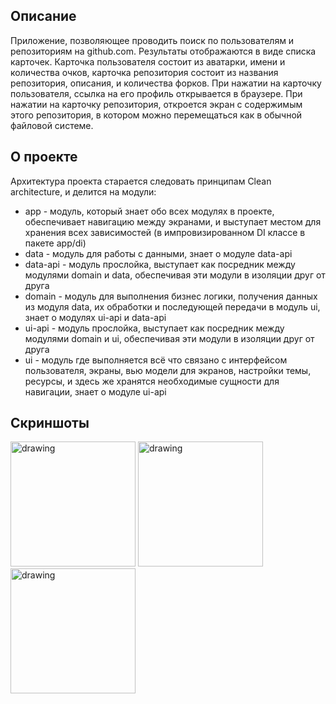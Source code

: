 ## Описание
Приложение, позволяющее проводить поиск по пользователям и репозиториям на github.com.
Результаты отображаются в виде списка карточек. 
Карточка пользователя состоит из аватарки, имени и количества очков, карточка репозитория состоит из названия репозитория, описания, и количества форков.
При нажатии на карточку пользователя, ссылка на его профиль открывается в браузере.
При нажатии на карточку репозитория, откроется экран с содержимым этого репозитория, в котором можно перемещаться как в обычной файловой системе. 

## О проекте
Архитектура проекта старается следовать принципам Clean architecture, и делится на модули:
* app - модуль, который знает обо всех модулях в проекте, обеспечивает навигацию между экранами, и выступает местом для хранения всех зависимостей (в импровизированном DI классе в пакете app/di)
* data - модуль для работы с данными, знает о модуле data-api
* data-api - модуль прослойка, выступает как посредник между модулями domain и data, обеспечивая эти модули в изоляции друг от друга
* domain - модуль для выполнения бизнес логики, получения данных из модуля data, их обработки и последующей передачи в модуль ui, знает о модулях ui-api и data-api
* ui-api - модуль прослойка, выступает как посредник между модулями domain и ui, обеспечивая эти модули в изоляции друг от друга
* ui - модуль где выполняется всё что связано с интерфейсом пользователя, экраны, вью модели для экранов, настройки темы, ресурсы, и здесь же хранятся необходимые сущности для навигации, знает о модуле ui-api

## Скриншоты

<img src="https://github.com/user-attachments/assets/6d72b0cf-e84d-4188-8777-01bf5cc8ae76" alt="drawing" width="200"/>

<img src="https://github.com/user-attachments/assets/cd944f0b-1443-4eb7-84ac-744acff273d2" alt="drawing" width="200"/>

<img src="https://github.com/user-attachments/assets/8214ce8f-8244-48c7-9744-fe669d49dd4c" alt="drawing" width="200"/>

